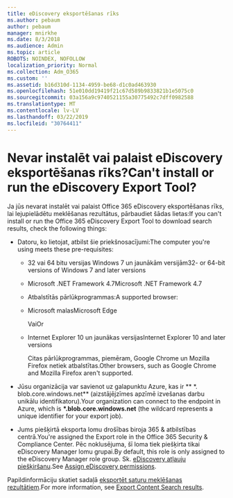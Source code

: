 ```yaml
---
title: eDiscovery eksportēšanas rīks
ms.author: pebaum
author: pebaum
manager: mnirkhe
ms.date: 8/3/2018
ms.audience: Admin
ms.topic: article
ROBOTS: NOINDEX, NOFOLLOW
localization_priority: Normal
ms.collection: Adm_O365
ms.custom: ''
ms.assetid: b16d310d-1134-4959-be68-d1c0ad463930
ms.openlocfilehash: 51e010dd19419f21c67d589b9833821b1e5075c0
ms.sourcegitcommit: 03a156a9c9740521155a30775492c7dff0982588
ms.translationtype: MT
ms.contentlocale: lv-LV
ms.lasthandoff: 03/22/2019
ms.locfileid: "30764411"
---
```

# <a name="cant-install-or-run-the-ediscovery-export-tool"></a><span data-ttu-id="faacf-102">Nevar instalēt vai palaist eDiscovery eksportēšanas rīks?</span><span class="sxs-lookup"><span data-stu-id="faacf-102">Can't install or run the eDiscovery Export Tool?</span></span>

<span data-ttu-id="faacf-103">Ja jūs nevarat instalēt vai palaist Office 365 eDiscovery eksportēšanas rīks, lai lejupielādētu meklēšanas rezultātus, pārbaudiet šādas lietas:</span><span class="sxs-lookup"><span data-stu-id="faacf-103">If you can't install or run the Office 365 eDiscovery Export Tool to download search results, check the following things:</span></span>
  
- <span data-ttu-id="faacf-104">Datoru, ko lietojat, atbilst šie priekšnosacījumi:</span><span class="sxs-lookup"><span data-stu-id="faacf-104">The computer you're using meets these pre-requisites:</span></span>
    
  - <span data-ttu-id="faacf-105">32 vai 64 bitu versijas Windows 7 un jaunākām versijām</span><span class="sxs-lookup"><span data-stu-id="faacf-105">32- or 64-bit versions of Windows 7 and later versions</span></span>
    
  - <span data-ttu-id="faacf-106">Microsoft .NET Framework 4.7</span><span class="sxs-lookup"><span data-stu-id="faacf-106">Microsoft .NET Framework 4.7</span></span>
    
  - <span data-ttu-id="faacf-107">Atbalstītās pārlūkprogrammas:</span><span class="sxs-lookup"><span data-stu-id="faacf-107">A supported browser:</span></span>
    
  - <span data-ttu-id="faacf-108">Microsoft malas</span><span class="sxs-lookup"><span data-stu-id="faacf-108">Microsoft Edge</span></span>
    
    <span data-ttu-id="faacf-109">Vai</span><span class="sxs-lookup"><span data-stu-id="faacf-109">Or</span></span>
    
  - <span data-ttu-id="faacf-110">Internet Explorer 10 un jaunākas versijas</span><span class="sxs-lookup"><span data-stu-id="faacf-110">Internet Explorer 10 and later versions</span></span>
    
    <span data-ttu-id="faacf-111">Citas pārlūkprogrammas, piemēram, Google Chrome un Mozilla Firefox netiek atbalstītas.</span><span class="sxs-lookup"><span data-stu-id="faacf-111">Other browsers, such as Google Chrome and Mozilla Firefox aren't supported.</span></span>
    
- <span data-ttu-id="faacf-112">Jūsu organizācija var savienot uz galapunktu Azure, kas ir \*\* \*. blob.core.windows.net\*\* (aizstājējzīmes apzīmē izvešanas darbu unikālu identifikatoru).</span><span class="sxs-lookup"><span data-stu-id="faacf-112">Your organization can connect to the endpoint in Azure, which is **\*.blob.core.windows.net** (the wildcard represents a unique identifier for your export job).</span></span> 
    
- <span data-ttu-id="faacf-113">Jums piešķirtā eksporta lomu drošības biroja 365 &amp; atbilstības centrā.</span><span class="sxs-lookup"><span data-stu-id="faacf-113">You're assigned the Export role in the Office 365 Security &amp; Compliance Center.</span></span> <span data-ttu-id="faacf-114">Pēc noklusējuma, šī loma tiek piešķirta tikai eDiscovery Manager lomu grupai.</span><span class="sxs-lookup"><span data-stu-id="faacf-114">By default, this role is only assigned to the eDiscovery Manager role group.</span></span> <span data-ttu-id="faacf-115">Sk. [eDiscovery atļauju piešķiršanu](https://support.office.com/article/assign-ediscovery-permissions-in-the-office-365-security-compliance-center-5b9a067b-9d2e-4aa5-bb33-99d8c0d0b5d7#moreinfo).</span><span class="sxs-lookup"><span data-stu-id="faacf-115">See [Assign eDiscovery permissions](https://support.office.com/article/assign-ediscovery-permissions-in-the-office-365-security-compliance-center-5b9a067b-9d2e-4aa5-bb33-99d8c0d0b5d7#moreinfo).</span></span>
    
<span data-ttu-id="faacf-116">Papildinformāciju skatiet sadaļā [eksportēt saturu meklēšanas rezultātiem](https://support.office.com/article/Export-Content-Search-results-from-the-Office-365-Security-Compliance-Center-ed48d448-3714-4c42-85f5-10f75f6a4278).</span><span class="sxs-lookup"><span data-stu-id="faacf-116">For more information, see [Export Content Search results](https://support.office.com/article/Export-Content-Search-results-from-the-Office-365-Security-Compliance-Center-ed48d448-3714-4c42-85f5-10f75f6a4278).</span></span>
  

